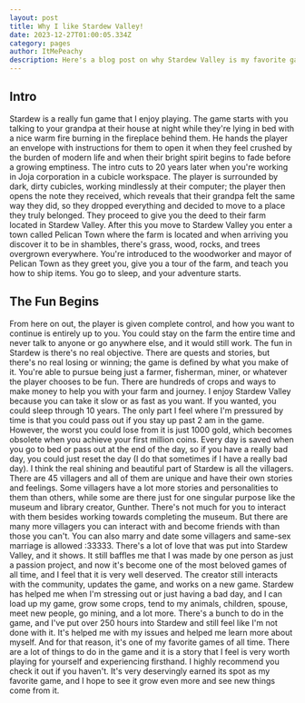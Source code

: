 ```yaml
---
layout: post
title: Why I like Stardew Valley!
date: 2023-12-27T01:00:05.334Z
category: pages
author: ItMePeachy
description: Here's a blog post on why Stardew Valley is my favorite game :3
---
```

## Intro

Stardew is a really fun game that I enjoy playing. The game starts with you talking to your grandpa at their house at night while they're lying in bed with a nice warm fire burning in the fireplace behind them. He hands the player an envelope with instructions for them to open it when they feel crushed by the burden of modern life and when their bright spirit begins to fade before a growing emptiness. The intro cuts to 20 years later when you're working in Joja corporation in a cubicle workspace. The player is surrounded by dark, dirty cubicles, working mindlessly at their computer; the player then opens the note they received, which reveals that their grandpa felt the same way they did, so they dropped everything and decided to move to a place they truly belonged. They proceed to give you the deed to their farm located in Stardew Valley. After this you move to Stardew Valley you enter a town called Pelican Town where the farm is located and when arriving you discover it to be in shambles, there's grass, wood, rocks, and trees overgrown everywhere. You're introduced to the woodworker and mayor of Pelican Town as they greet you, give you a tour of the farm, and teach you how to ship items. You go to sleep, and your adventure starts. 

## The Fun Begins

From here on out, the player is given complete control, and how you want to continue is entirely up to you. You could stay on the farm the entire time and never talk to anyone or go anywhere else, and it would still work. The fun in Stardew is there's no real objective. There are quests and stories, but there's no real losing or winning; the game is defined by what you make of it. You're able to pursue being just a farmer, fisherman, miner, or whatever the player chooses to be fun. There are hundreds of crops and ways to make money to help you with your farm and journey. I enjoy Stardew Valley because you can take it slow or as fast as you want. If you wanted, you could sleep through 10 years. The only part I feel where I'm pressured by time is that you could pass out if you stay up past 2 am in the game. However, the worst you could lose from it is just 1000 gold, which becomes obsolete when you achieve your first million coins. Every day is saved when you go to bed or pass out at the end of the day, so if you have a really bad day, you could just reset the day (I do that sometimes if I have a really bad day). I think the real shining and beautiful part of Stardew is all the villagers. There are 45 villagers and all of them are unique and have their own stories and feelings. Some villagers have a lot more stories and personalities to them than others, while some are there just for one singular purpose like the museum and library creator, Gunther. There's not much for you to interact with them besides working towards completing the museum. But there are many more villagers you can interact with and become friends with than those you can't. You can also marry and date some villagers and same-sex marriage is allowed :33333. There's a lot of love that was put into Stardew Valley, and it shows. It still baffles me that I was made by one person as just a passion project, and now it's become one of the most beloved games of all time, and I feel that it is very well deserved. The creator still interacts with the community, updates the game, and works on a new game. Stardew has helped me when I'm stressing out or just having a bad day, and I can load up my game, grow some crops, tend to my animals, children, spouse, meet new people, go mining, and a lot more. There's a bunch to do in the game, and I've put over 250 hours into Stardew and still feel like I'm not done with it. It's helped me with my issues and helped me learn more about myself. And for that reason, it's one of my favorite games of all time. There are a lot of things to do in the game and it is a story that I feel is very worth playing for yourself and experiencing firsthand. I highly recommend you check it out if you haven't. It's very deservingly earned its spot as my favorite game, and I hope to see it grow even more and see new things come from it.